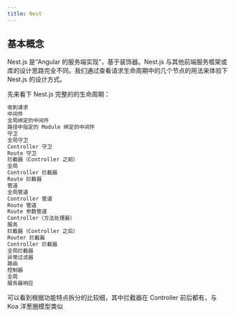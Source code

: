 ```yaml
---
title: Nest
---
```


## 基本概念

Nest.js 是“Angular 的服务端实现”，基于装饰器。Nest.js 与其他前端服务框架或库的设计思路完全不同。我们通过查看请求生命周期中的几个节点的用法来体验下 Nest.js 的设计方式。

先来看下 Nest.js 完整的的生命周期：

```js
收到请求
中间件
全局绑定的中间件
路径中指定的 Module 绑定的中间件
守卫
全局守卫
Controller 守卫
Route 守卫
拦截器（Controller 之前）
全局
Controller 拦截器
Route 拦截器
管道
全局管道
Controller 管道
Route 管道
Route 参数管道
Controller（方法处理器）
服务
拦截器（Controller 之后）
Router 拦截器
Controller 拦截器
全局拦截器
异常过滤器
路由
控制器
全局
服务器响应

```

可以看到根据功能特点拆分的比较细，其中拦截器在 Controller 前后都有，与 Koa 洋葱圈模型类似


